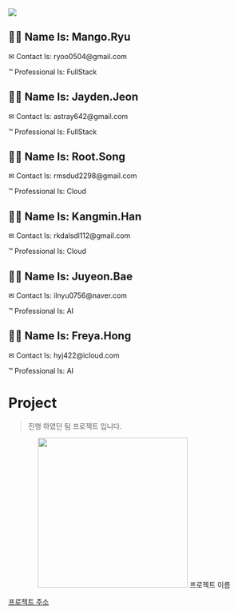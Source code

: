 <div>
    <img src="https://github.com/rkdalsdl98/cateboo-team/assets/77562358/e4c59f61-96ec-4b67-abae-2ced85986746"/>
    <h2>💂‍♂️ Name Is: Mango.Ryu</h2>
    <p>✉ Contact Is: ryoo0504@gmail.com</p>
    <p>™ Professional Is: FullStack</p>
    <h2>🕵️‍♂️ Name Is: Jayden.Jeon</h2>
    <p>✉ Contact Is: astray642@gmail.com</p>
    <p>™ Professional Is: FullStack</p>
    <h2>👨‍⚕️ Name Is: Root.Song</h2>
    <p>✉ Contact Is: rmsdud2298@gmail.com</p>
    <p>™ Professional Is: Cloud</p>
    <h2>👨‍🌾 Name Is: Kangmin.Han</h2>
    <p>✉ Contact Is: rkdalsdl112@gmail.com</p>
    <p>™ Professional Is: Cloud</p>
    <h2>👩‍🔧 Name Is: Juyeon.Bae</h2>
    <p>✉ Contact Is: ilnyu0756@naver.com</p>
    <p>™ Professional Is: AI</p>
    <h2>👩‍🏭 Name Is: Freya.Hong</h2>
    <p>✉ Contact Is: hyj422@icloud.com</p>
    <p>™ Professional Is: AI</p>
</div>

# Project  
> 진행 하였던 팀 프로젝트 입니다.  

<div align="center" width="300px" heigth="200px">
    <picture>
        <img width="300px" src="https://github.com/rkdalsdl98/cateboo-team/assets/77562358/e4c59f61-96ec-4b67-abae-2ced85986746"/>
    </picture>
    프로젝트 이름
</div>

[프로젝트 주소](https://github.com/rkdalsdl98/cateboo-team)